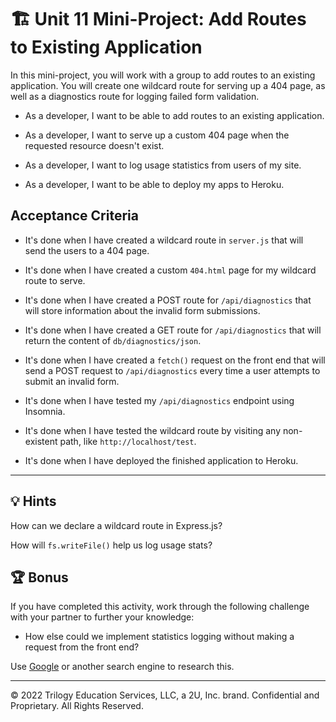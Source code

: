 # 🏗️ Unit 11 Mini-Project: Add Routes to Existing Application

In this mini-project, you will work with a group to add routes to an existing application. You will create one wildcard route for serving up a 404 page, as well as a diagnostics route for logging failed form validation.

- As a developer, I want to be able to add routes to an existing application.

- As a developer, I want to serve up a custom 404 page when the requested resource doesn't exist.

- As a developer, I want to log usage statistics from users of my site.

- As a developer, I want to be able to deploy my apps to Heroku.

## Acceptance Criteria

- It's done when I have created a wildcard route in `server.js` that will send the users to a 404 page.

- It's done when I have created a custom `404.html` page for my wildcard route to serve.

- It's done when I have created a POST route for `/api/diagnostics` that will store information about the invalid form submissions.

- It's done when I have created a GET route for `/api/diagnostics` that will return the content of `db/diagnostics/json`.

- It's done when I have created a `fetch()` request on the front end that will send a POST request to `/api/diagnostics` every time a user attempts to submit an invalid form.

- It's done when I have tested my `/api/diagnostics` endpoint using Insomnia.

- It's done when I have tested the wildcard route by visiting any non-existent path, like `http://localhost/test`.

- It's done when I have deployed the finished application to Heroku.

---

## 💡 Hints

How can we declare a wildcard route in Express.js?

How will `fs.writeFile()` help us log usage stats?

## 🏆 Bonus

If you have completed this activity, work through the following challenge with your partner to further your knowledge:

- How else could we implement statistics logging without making a request from the front end?

Use [Google](https://www.google.com) or another search engine to research this.

---

© 2022 Trilogy Education Services, LLC, a 2U, Inc. brand. Confidential and Proprietary. All Rights Reserved.
